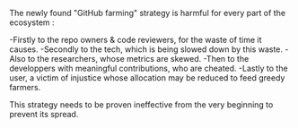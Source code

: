 The newly found "GitHub farming" strategy is harmful for every part of the ecosystem :

-Firstly to the repo owners & code reviewers, for the waste of time it causes.
-Secondly to the tech, which is being slowed down by this waste.
-Also to the researchers, whose metrics are skewed.
-Then to the developpers with meaningful contributions, who are cheated.
-Lastly to the user, a victim of injustice whose allocation may be reduced to feed greedy farmers.

This strategy needs to be proven ineffective from the very beginning to prevent its spread.
